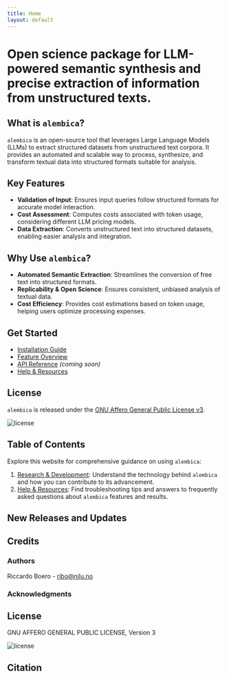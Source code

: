 ```yaml
---
title: Home
layout: default
---
```


# Open science package for LLM-powered semantic synthesis and precise extraction of information from unstructured texts.

## What is `alembica`?
`alembica` is an open-source tool that leverages Large Language Models (LLMs) to extract structured datasets from unstructured text corpora. It provides an automated and scalable way to process, synthesize, and transform textual data into structured formats suitable for analysis.

## Key Features
- **Validation of Input**: Ensures input queries follow structured formats for accurate model interaction.
- **Cost Assessment**: Computes costs associated with token usage, considering different LLM pricing models.
- **Data Extraction**: Converts unstructured text into structured datasets, enabling easier analysis and integration.

## Why Use `alembica`?
- **Automated Semantic Extraction**: Streamlines the conversion of free text into structured formats.
- **Replicability & Open Science**: Ensures consistent, unbiased analysis of textual data.
- **Cost Efficiency**: Provides cost estimations based on token usage, helping users optimize processing expenses.

## Get Started
- [Installation Guide](getting-started)
- [Feature Overview](features)
- [API Reference](api) *(coming soon)*
- [Help & Resources](help-resources)

## License
`alembica` is released under the [GNU Affero General Public License v3](https://www.gnu.org/licenses/agpl-3.0.html).

![license](https://www.gnu.org/graphics/agplv3-155x51.png)

## Table of Contents
Explore this website for comprehensive guidance on using `alembica`: 
1. [Research & Development](research-development): Understand the technology behind `alembica` and how you can contribute to its advancement.
2. [Help & Resources](help-resources): Find troubleshooting tips and answers to frequently asked questions about `alembica` features and results.

## New Releases and Updates

## Credits
### Authors
Riccardo Boero - ribo@nilu.no

### Acknowledgments

## License
GNU AFFERO GENERAL PUBLIC LICENSE, Version 3

![license](https://www.gnu.org/graphics/agplv3-155x51.png)

## Citation


<div id="wcb" class="carbonbadge"></div>
<script src="https://unpkg.com/website-carbon-badges@1.1.3/b.min.js" defer></script>
